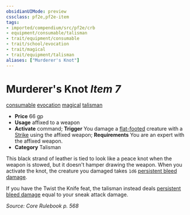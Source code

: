 ```yaml
---
obsidianUIMode: preview
cssclass: pf2e,pf2e-item
tags:
- imported/compendium/src/pf2e/crb
- equipment/consumable/talisman
- trait/equipment/consumable
- trait/school/evocation
- trait/magical
- trait/equipment/talisman
aliases: ["Murderer's Knot"]
---
```

# Murderer's Knot *Item 7*  
[consumable](consumable.md)  [evocation](evocation.md)  [magical](magical.md)  [talisman](talisman.md)  

- **Price** 66 gp
- **Usage** affixed to a weapon
- **Activate** command; **Trigger** You damage a [flat-footed](conditions.md#Flat-footed) creature with a [Strike](strike.md) using the affixed weapon; **Requirements** You are an expert with the affixed weapon.
- **Category** Talisman

This black strand of leather is tied to look like a peace knot when the weapon is stowed, but it doesn't hamper drawing the weapon. When you activate the knot, the creature you damaged takes `1d6` [persistent bleed damage](conditions.md#Persistent%20Damage).

If you have the Twist the Knife feat, the talisman instead deals [persistent bleed damage](conditions.md#Persistent%20Damage) equal to your sneak attack damage.

*Source: Core Rulebook p. 568*